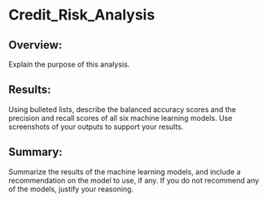 # Credit_Risk_Analysis

## Overview: 

Explain the purpose of this analysis.

## Results:

Using bulleted lists, describe the balanced accuracy scores and the precision and recall scores of all six machine learning models. Use screenshots of your outputs to support your results.

## Summary:

Summarize the results of the machine learning models, and include a recommendation on the model to use, if any. If you do not recommend any of the models, justify your reasoning.